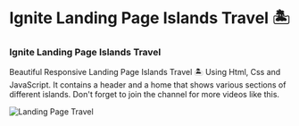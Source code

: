 # Ignite Landing Page Islands Travel 🏝️

### Ignite Landing Page Islands Travel
Beautiful Responsive Landing Page Islands Travel 🏝️ Using Html, Css and JavaScript. It contains a header and a home that shows various sections of different islands.
Don't forget to join the channel for more videos like this. 

![Landing Page Travel](/preview.png)
